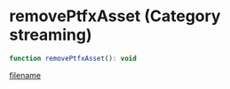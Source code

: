 # removePtfxAsset (Category streaming)

```js
function removePtfxAsset(): void
```

[filename](removePtfxAsset_m.md ':include')